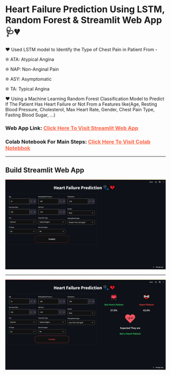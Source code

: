 # Heart Failure Prediction Using LSTM, Random Forest & Streamlit Web App 🩺💔
♥ Used LSTM model to Identify the Type of Chest Pain in Patient From -

   ❊ ATA: Atypical Angina 
   
   ❊ NAP: Non-Anginal Pain 
   
   ❊ ASY: Asymptomatic 
   
   ❊ TA: Typical Angina
   
♥ Using a Machine Learning Random Forest Classification Model to Predict If The Patient Has Heart Failure or Not From a Features like(Age, Resting Blood Pressure, Cholesterol, Max Heart Rate, Gender, Chest Pain Type, Fasting Blood Sugar, ...)

### Web App Link: <a href = "https://heartfailurewebapp-tetdvqxbck49ppglb9rnr8.streamlit.app/" style = "color: tomato">Click Here To Visit Streamlit Web App</a>

### Colab Notebook For Main Steps: <a href = "https://colab.research.google.com/drive/1AoB4QzpzuhbVhQoXYT-IpuGqKPWcMGlc" target="_blank" style = "color: tomato">Click Here To Visit Colab Notebbok</a>


<hr>

## Build Streamlit Web App

![image](https://github.com/HarshRajGithub/Heart_Failure_WebAPP/blob/main/imgs/NoInputHFP.png)

<hr>

![image](https://github.com/HarshRajGithub/Heart_Failure_WebAPP/blob/main/imgs/Screenshot%20(642).png)


